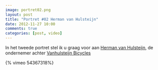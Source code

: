 ```yaml
---
image: portret02.png
layout: post
title: "Portret #02 Herman van Hulsteijn"
date: 2012-11-27 10:00
comments: true
categories: [post, video]
---
```


In het tweede portret stel ik u graag voor aan [Herman van Hulsteijn](http://nl.linkedin.com/pub/herman-van-hulsteijn/22/941/673 "Linked-in"), de  ondernemer achter [Vanhulsteijn Bicycles](http://www.vanhulsteijn.com/ "Website")

<!--more-->

{% vimeo 54367318%}